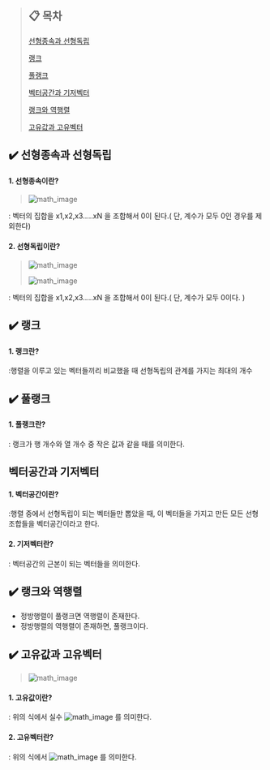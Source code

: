 > ## :clipboard: 목차
>
>[선형종속과 선형독립](#선형종속과-선형독립)
>
>[랭크](#랭크)
>
>[풀랭크](##-:heavy_check_mark:-풀랭크)
>
>[벡터공간과 기저벡터](#벡터공간과-기저벡터)
>
>[랭크와 역행렬](#랭크와-역행렬)
>
>[고유값과 고유벡터](#고유값과-고유벡터)


## :heavy_check_mark: 선형종속과 선형독립
#### 1. 선형종속이란?

>![math_image](https://latex.codecogs.com/gif.latex?\large&space;c~1~x~1~&space;&plus;&space;c~2~x~2~&space;&plus;&space;...&space;&plus;&space;c~N~x~N~&space;=&space;0)

: 벡터의 집합을 x1,x2,x3.....xN 을 조합해서 0이 된다.( 단, 계수가 모두 0인 경우를 제외한다)

#### 2. 선형독립이란?

>![math_image](https://latex.codecogs.com/gif.latex?\large&space;c~1~x~1~&space;&plus;&space;c~2~x~2~&space;&plus;&space;...&space;&plus;&space;c~N~x~N~&space;=&space;0)
>
>![math_image](https://latex.codecogs.com/gif.latex?\large&space;c~1~&space;=&space;c~2~&space;=&space;...&space;=&space;c~N~&space;=&space;0)

: 벡터의 집합을 x1,x2,x3.....xN 을 조합해서 0이 된다.( 단, 계수가 모두 0이다. )

## :heavy_check_mark: 랭크
#### 1. 랭크란?

:행렬을 이루고 있는 벡터들끼리 비교했을 때 선형독립의 관계를 가지는 최대의 개수


## :heavy_check_mark: 풀랭크
#### 1. 풀랭크란?

: 랭크가 행 개수와 열 개수 중 작은 값과 같을 때를 의미한다.


## 벡터공간과 기저벡터
#### 1. 벡터공간이란?

:행렬 중에서 선형독립이 되는 벡터들만 뽑았을 때, 이 벡터들을 가지고 만든 모든 선형조합들을 벡터공간이라고 한다.

#### 2. 기저벡터란?

: 벡터공간의 근본이 되는 벡터들을 의미한다.


## :heavy_check_mark: 랭크와 역행렬
- 정방행렬이 풀랭크면 역행렬이 존재한다.
- 정방행렬의 역행렬이 존재하면, 풀랭크이다.


## :heavy_check_mark: 고유값과 고유벡터

>![math_image](https://latex.codecogs.com/gif.latex?\large&space;A&space;v&space;=&space;\lambda&space;v)

#### 1. 고유값이란?

: 위의 식에서 실수 ![math_image](https://latex.codecogs.com/gif.latex?\large&space;\lambda{\color{Red}&space;})  를 의미한다.

#### 2. 고유벡터란?

: 위의 식에서 ![math_image](https://latex.codecogs.com/gif.latex?\large&space;v) 를 의미한다.
